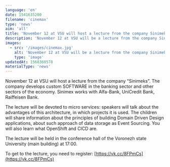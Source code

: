 ```yaml
---
language: 'en'
date: 1541635200
filename: 'cinemax'
type: 'news'
aim: 'all'
title: 'November 12 at VSU will host a lecture from the company Sinimeks'
description: 'November 12 at VSU will be a lecture from the company Sinimeks. The company is engaged in development...'
images:
  - src: '/images/cinemax.jpg'
    alt: 'November 12 at VSU will be a lecture from the company Sinimeks'
    type: 'image'
updatedAt: 1568360578
materialType: 'news'
---
```

November 12 at VSU will host a lecture from the company “Sinimeks”. The company develops custom SOFTWARE in the banking sector and other sectors of the economy. Sinimex works with Alfa-Bank, UniCredit Bank, Raiffeisen Bank.

The lecture will be devoted to micro services: speakers will talk about the advantages of this architecture, in which projects it is used. The children will share information about the principles of building Domain Driven Design applications, about such approach of data storage as Event Sourcing. You will also learn what OpenShift and CICD are.

The lecture will be held in the conference hall of the Voronezh state University (main building) at 17:00.

To get to the lecture, you need to register: [https://vk.cc/8FPmCs](https://vk.cc/8FPmCs)
